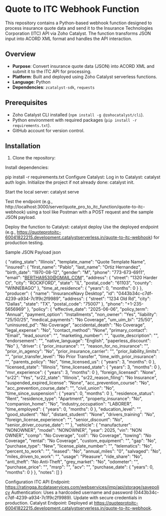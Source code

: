 # Quote to ITC Webhook Function

This repository contains a Python-based webhook function designed to process insurance quote data and send it to the Insurance Technologies Corporation (ITC) API via Zoho Catalyst. The function transforms JSON input into ACORD XML format and handles the API interaction.

## Overview

- **Purpose**: Convert insurance quote data (JSON) into ACORD XML and submit it to the ITC API for processing.
- **Platform**: Built and deployed using Zoho Catalyst serverless functions.
- **Language**: Python
- **Dependencies**: `zcatalyst-sdk`, `requests`

## Prerequisites

- Zoho Catalyst CLI installed (`npm install -g @zohocatalyst/cli`).
- Python environment with required packages (`pip install -r requirements.txt`).
- GitHub account for version control.

## Installation

1. Clone the repository:
   
Install dependencies:

pip install -r requirements.txt
Configure Catalyst:
Log in to Catalyst: catalyst auth login.
Initialize the project if not already done: catalyst init.

Start the local server: catalyst serve

Test the endpoint (e.g., http://localhost:3000/server/quote_pro_to_itc_function/quote-to-itc-webhook) using a tool like Postman with a POST request and the sample JSON payload.

Deploy the function to Catalyst: catalyst deploy
Use the deployed endpoint (e.g., https://quoteprotoitc-60041822215.development.catalystserverless.in/quote-to-itc-webhook) for production testing.


Sample JSON Payload
json

{
  "rating_state": "Illinois",
  "template_name": "Quote Template Name",
  "insured": {
    "first_name": "Pablo",
    "last_name": "Ortiz Hernandez",
    "birth_date": "1970-08-12",
    "gender": "M",
    "phone": "773-673-6911",
    "email": "BERTHA9530@GMAIL.COM",
    "address": {
      "street": "1320 Harder Ct",
      "city": "ROCKFORD",
      "state": "IL",
      "postal_code": "61103",
      "county": "WINNEBAGO"
    },
    "time_at_residence": {
      "years": 0,
      "months": 0
    }
  },
  "producer": {
    "name": "InsuranceNavy Desktop",
    "id": "0443b34c-c7df-4239-a934-7c1f9c2f9989",
    "address": {
      "street": "1234 Old Rd",
      "city": "Dallas",
      "state": "TX",
      "postal_code": "75007"
    },
    "phone": "+1-235-5656969"
  },
  "policy": {
    "effective_date": "2025-06-06",
    "policy_term": "Annual",
    "payment_option": "Installments",
    "non_owner": "Yes",
    "liability": "25/50/25",
    "medical_payments": "No Coverage",
    "um_uim_bi": "25/50",
    "uninsured_pd": "No Coverage",
    "accidental_death": "No Coverage",
    "legal_expense": "No",
    "contact_method": "None",
    "primary_contact": "Email",
    "lead_source": "",
    "marketing_number": "",
    "quote_description": "",
    "endorsement": "",
    "native_language": "English",
    "paperless_discount": "No"
  },
  "driver": {
    "prior_insurance": "",
    "reason_for_no_insurance": "",
    "prior_in_agency": "No",
    "prior_insurance_carrier": "",
    "prior_liability_limits": "",
    "prior_transfer_level": "No Prior Transfer",
    "time_with_prior_insurance": "",
    "parents_policy": "No",
    "time_licensed_us": {
      "years": 3,
      "months": 0
    },
    "licensed_state": "Illinois",
    "time_licensed_state": {
      "years": 3,
      "months": 0
    },
    "mvr_experience": {
      "years": 3,
      "months": 0
    },
    "foreign_licensed": "None",
    "sr22": "Yes",
    "sr22_state": "Illinois",
    "sr22_reason_filing": "No Insurance",
    "suspended_expired_license": "None",
    "acc_prevention_course": "No",
    "acc_prevention_course_date": "",
    "civil_union": "No",
    "time_since_suspension": {
      "years": 0,
      "months": 0
    },
    "residence_status": "Rent",
    "residence_type": "Apartment",
    "property_insurance": "No",
    "companion_home": "No",
    "industry_occupation": "LABORER",
    "time_employed": {
      "years": 0,
      "months": 0
    },
    "education_level": "",
    "good_student": "No",
    "distant_student": "None",
    "drivers_training": "No",
    "foreign_license_experience": "",
    "senior_discount": "No",
    "senior_driver_course_date": ""
  },
  "vehicle": {
    "manufacturer": "NONOWNER",
    "model": "NONOWNER",
    "year": 2025,
    "vin": "NON OWNER",
    "comp": "No Coverage",
    "coll": "No Coverage",
    "towing": "No Coverage",
    "rental": "No Coverage",
    "custom_equipment": "",
    "gap": "No",
    "purchase_type": "New",
    "license_plate_number": "",
    "telematics": "No",
    "percent_to_work": "",
    "leased": "No",
    "annual_miles": "0",
    "salvaged": "No",
    "miles_driven_to_work": "",
    "usage": "Pleasure",
    "ride_share": "No",
    "anti_theft": "No Anti-Theft",
    "grey_market": "No",
    "odometer": "",
    "purchase_price": "",
    "msrp": "",
    "acv": "",
    "purchase_date": {
      "years": 0,
      "months": 0
    }
  },
  "notes": []
}


Configuration
ITC API Endpoint: https://ratingqa.itcdataservices.com/webservices/imp/api/storage/savepolicy
Authentication: Uses a hardcoded username and password (0443b34c-c7df-4239-a934-7c1f9c2f9989). Update with secure credentials in production.
Catalyst Endpoint: Deployed at https://quoteprotoitc-60041822215.development.catalystserverless.in/quote-to-itc-webhook.


